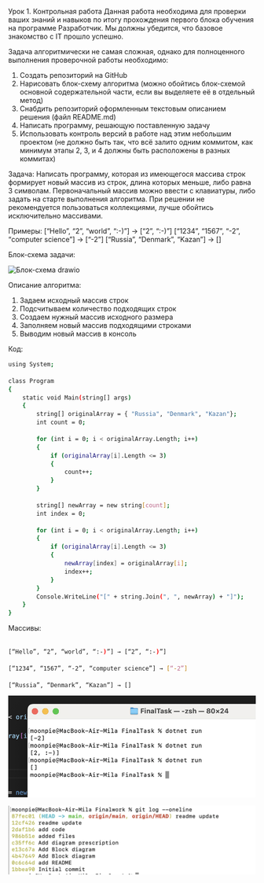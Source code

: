 Урок 1. Контрольная работа
Данная работа необходима для проверки ваших знаний и навыков по итогу прохождения первого блока обучения на программе Разработчик. Мы должны убедится, что базовое знакомство с IT прошло успешно.

Задача алгоритмически не самая сложная, однако для полноценного выполнения проверочной работы необходимо:

1. Создать репозиторий на GitHub
2. Нарисовать блок-схему алгоритма (можно обойтись блок-схемой основной содержательной части, если вы выделяете её в отдельный метод)
3. Снабдить репозиторий оформленным текстовым описанием решения (файл README.md)
4. Написать программу, решающую поставленную задачу
5. Использовать контроль версий в работе над этим небольшим проектом (не должно быть так, что всё залито одним коммитом, как минимум этапы 2, 3, и 4 должны быть расположены в разных коммитах)

Задача: Написать программу, которая из имеющегося массива строк формирует новый массив из строк, длина которых меньше, либо равна 3 символам. Первоначальный массив можно ввести с клавиатуры, либо задать на старте выполнения алгоритма. При решении не рекомендуется пользоваться коллекциями, лучше обойтись исключительно массивами.

Примеры:
[“Hello”, “2”, “world”, “:-)”] → [“2”, “:-)”]
[“1234”, “1567”, “-2”, “computer science”] → [“-2”]
[“Russia”, “Denmark”, “Kazan”] → []


Блок-схема задачи:


![Блок-схема drawio](https://github.com/miadenis/Finalwork/assets/157724243/0b417dc3-e1f3-4066-808b-c999e8827a71)


Описание алгоритма:
1. Задаем исходный массив строк
2. Подсчитываем количество подходящих строк
3. Создаем нужный массив исходного размера
4. Заполняем новый массив подходящими строками
5. Выводим новый массив в консоль


Код:

```sh
using System;

class Program
{
    static void Main(string[] args)
    {
        string[] originalArray = { "Russia", "Denmark", "Kazan"};
        int count = 0;

        for (int i = 0; i < originalArray.Length; i++)
        {
            if (originalArray[i].Length <= 3)
            {
                count++;
            }
        }

        string[] newArray = new string[count];
        int index = 0;

        for (int i = 0; i < originalArray.Length; i++)
        {
            if (originalArray[i].Length <= 3)
            {
                newArray[index] = originalArray[i];
                index++;
            }
        }
        Console.WriteLine("[" + string.Join(", ", newArray) + "]");
    }
}
```

Массивы:
```sh

[“Hello”, “2”, “world”, “:-)”] → [“2”, “:-)”]

[“1234”, “1567”, “-2”, “computer science”] → [“-2”]

[“Russia”, “Denmark”, “Kazan”] → []
```

![Терминал](Терминал.png)

![Коммиты](commits.png)
